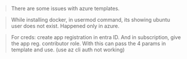 >There are some issues with azure templates. 

>While installing docker, in usermod command, its showing ubuntu user does not exist. Happened only in azure.


>For creds: create app registration in entra ID. And in subscription, give the app reg. contributor role.
With this can pass the 4 params in template and use. (use az cli auth not working)

